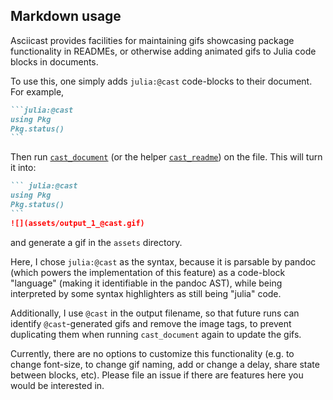 ## Markdown usage

Asciicast provides facilities for maintaining gifs showcasing package functionality in READMEs, or otherwise adding animated gifs to Julia code blocks in documents.

To use this, one simply adds `julia:@cast` code-blocks to their document. For example,

````markdown
```julia:@cast
using Pkg
Pkg.status()
```
````

Then run [`cast_document`](@ref) (or the helper [`cast_readme`](@ref)) on the file. This will turn it into:

````markdown
``` julia:@cast
using Pkg
Pkg.status()
```
![](assets/output_1_@cast.gif)
````
and generate a gif in the `assets` directory.

Here, I chose `julia:@cast` as the syntax, because it is parsable by pandoc (which powers the implementation of this feature) as a code-block "language" (making it identifiable in the pandoc AST), while being interpreted by some syntax highlighters as still being "julia" code.

Additionally, I use `@cast` in the output filename, so that future runs can identify `@cast`-generated gifs and remove the image tags, to prevent duplicating them when running `cast_document` again to update the gifs.

Currently, there are no options to customize this functionality (e.g. to change font-size, to change gif naming, add or change a delay, share state between blocks, etc). Please file an issue if there are features here you would be interested in.
